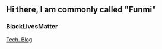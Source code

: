 ## Hi there, I am commonly called "Funmi"</b></h2>
### BlackLivesMatter</h3>

<a href="https://techshrimps.hashnode.dev">Tech. Blog</a>
